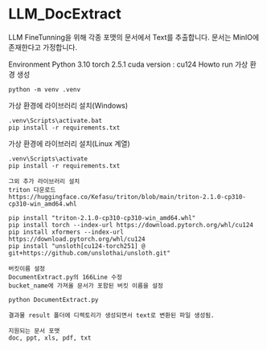 # LLM_DocExtract

LLM FineTunning을 위해 각종 포맷의 문서에서 Text를 추출합니다.
문서는 MinIO에 존재한다고 가정합니다.

Environment
Python 3.10
torch 2.5.1
cuda version : cu124
Howto run
가상 환경 생성
```commandline
python -m venv .venv 
```
가상 환경에 라이브러리 설치(Windows)
```commandline
.venv\Scripts\activate.bat
pip install -r requirements.txt
```
가상 환경에 라이브러리 설치(Linux 계열)
```commandline
.venv\Scripts\activate
pip install -r requirements.txt
```


```commandline
그외 추가 라이브러리 설치
triton 다운로드
https://huggingface.co/Kefasu/triton/blob/main/triton-2.1.0-cp310-cp310-win_amd64.whl

pip install "triton-2.1.0-cp310-cp310-win_amd64.whl"
pip install torch --index-url https://download.pytorch.org/whl/cu124
pip install xformers --index-url https://download.pytorch.org/whl/cu124
pip install "unsloth[cu124-torch251] @ git+https://github.com/unslothai/unsloth.git"
```
```commandline
버킷이름 설정
DocumentExtract.py의 166Line 수정
bucket_name에 가져올 문서가 포함된 버킷 이름을 설정
```

```commandline
python DocumentExtract.py
```
```
결과물 result 폴더에 디렉토리가 생성되면서 text로 변환된 파일 생성됨.
```
```
지원되는 문서 포맷
doc, ppt, xls, pdf, txt
```